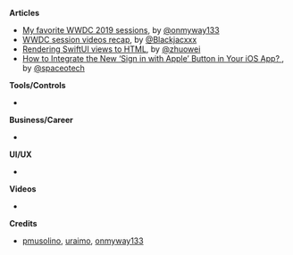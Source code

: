**Articles**

* [My favorite WWDC 2019 sessions](https://www.kode24.no/kodenytt/my-favorite-wwdc-2019-sessions/71183503), by [@onmyway133](https://twitter.com/onmyway133)
* [WWDC session videos recap](https://github.com/Blackjacx/WWDC), by [@Blackjacxxx](https://twitter.com/Blackjacxxx)
* [Rendering SwiftUI views to HTML](https://worthdoingbadly.com/swiftui-html/), by [@zhuowei](https://twitter.com/zhuowei)
* [How to Integrate the New ‘Sign in with Apple’ Button in Your iOS App? ](https://www.spaceotechnologies.com/sign-in-with-apple-ios-tutorial/), by [@spaceotech](https://twitter.com/spaceotech)

**Tools/Controls**

* 

**Business/Career**

* 

**UI/UX**

* 

**Videos**

* 

**Credits**

* [pmusolino](https://github.com/pmusolino), [uraimo](https://github.com/uraimo), [onmyway133](http://github.com/onmyway133)

